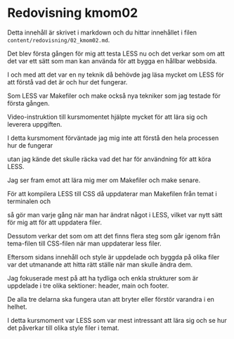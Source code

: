 ---
---
Redovisning kmom02
=========================

Detta innehåll är skrivet i markdown och du hittar innehållet i filen `content/redovisning/02_kmom02.md`.

Det blev första gången för mig att testa LESS nu och det verkar som om att det var ett sätt som man kan använda för att bygga en hållbar webbsida.

I och med att det var en ny teknik då behövde jag läsa mycket om LESS för att förstå vad det är och hur det fungerar.

Som LESS var Makefiler och make också nya tekniker som jag testade för första gången.

Video-instruktion till kursmomentet hjälpte mycket för att lära sig och leverera uppgiften.

I detta kursmoment förväntade jag mig inte att förstå den hela processen hur de fungerar

utan jag kände det skulle räcka vad det har för användning för att köra LESS.

Jag ser fram emot att lära mig mer om Makefiler och make senare.

För att kompilera LESS till CSS då uppdaterar man Makefilen från temat i terminalen och

så gör man varje gång när man har ändrat något i LESS, vilket var nytt sätt för mig att för att uppdatera filer.

Dessutom verkar det som om att det finns flera steg som går igenom från tema-filen till CSS-filen när man uppdaterar less filer.

Eftersom sidans innehåll och style är uppdelade och byggda på olika filer var det utmanande att hitta rätt ställe när man skulle ändra dem.

Jag fokuserade mest på att ha tydliga och enkla strukturer som är uppdelade i tre olika sektioner: header, main och footer.

De alla tre delarna ska fungera utan att bryter eller förstör varandra i en helhet.

I detta kursmoment var LESS som var mest intressant att lära sig och se hur det påverkar till olika style filer i temat.
